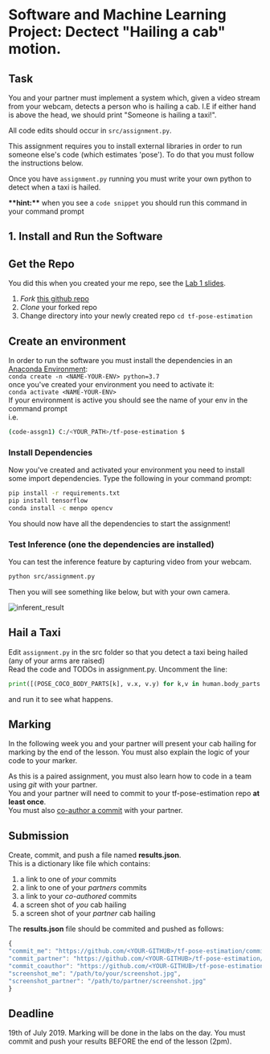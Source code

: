 # Software and Machine Learning Project: Dectect "Hailing a cab" motion.
<!-- 
'Openpose' for human pose estimation have been implemented using Tensorflow. It also provides several variants that have made some changes to the network structure for **real-time processing on the CPU or low-power embedded devices.** -->

## Task
You and your partner must implement a system which, given a video stream from your webcam, detects a person who is hailing a cab. I.E if either hand is above the head, we should print "Someone is hailing a taxi!". 

All code edits should occur in `src/assignment.py`.

This assignment requires you to install external libraries in order to run someone else's code (which estimates 'pose'). To do that you must follow the instructions below.

Once you have `assignment.py` running you must write your own python to detect when a taxi is hailed.

**\*\*hint:\*\*** when you see a `code snippet` you should run this command in your command prompt

## 1. Install and Run the Software
## Get the Repo
You did this when you created your me repo, see the [Lab 1 slides](https://design-computing.github.io/md/week1#lab).  
1. *Fork* [this github repo](https://github.com/Design-Computing/tf-pose-estimation) 
2. *Clone* your forked repo
3. Change directory into your newly created repo `cd tf-pose-estimation`  

## Create an environment
In order to run the software you must install the dependencies in an [Anaconda Environment](https://docs.conda.io/projects/conda/en/latest/user-guide/concepts/environments.html):  
`conda create -n <NAME-YOUR-ENV> python=3.7`  
once you've created your environment you need to activate it:  
`conda activate <NAME-YOUR-ENV>`  
If your environment is active you should see the name of your env in the command prompt  
i.e. 
```bash 
(code-assgn1) C:/<YOUR_PATH>/tf-pose-estimation $
```
### Install Dependencies
Now you've created and activated your environment you need to install some import dependencies.
Type the following in your command prompt:  
```bash
pip install -r requirements.txt
pip install tensorflow
conda install -c menpo opencv
```
You should now have all the dependencies to start the assignment!

### Test Inference (one the dependencies are installed)

You can test the inference feature by capturing video from your webcam.

```bash
python src/assignment.py
```

<!-- Or if that doesn't whatever reason, test the inference feature with a single image.

```
$ python3 src/assignment.py --image=...
``` -->

Then you will see something like below, but with your own camera.

![inferent_result](./img/example.gif)

## Hail a Taxi
Edit `assignment.py` in the src folder so that you detect a taxi being hailed (any of your arms are raised)  
Read the code and TODOs in assignment.py. Uncomment the line:
```python
print([(POSE_COCO_BODY_PARTS[k], v.x, v.y) for k,v in human.body_parts.items()])
```
and run it to see what happens.

## Marking 
In the following week you and your partner will present your cab hailing for marking by the end of the lesson.
You must also explain the logic of your code to your marker.

As this is a paired assignment, you must also learn how to code in a team using *git* with your partner.    
You and your partner will need to commit to your tf-pose-estimation repo **at least once**.  
You must also [co-author a commit](https://help.github.com/en/articles/creating-a-commit-with-multiple-authors) with your partner.  

## Submission
Create, commit, and push a file named **results.json**.  
This is a dictionary like file which contains:
1. a link to one of *your* commits
2. a link to one of your *partners* commits
3. a link to your *co-authored* commits
4. a screen shot of *you* cab hailing
5. a screen shot of your *partner* cab hailing

The **results.json** file should be commited and pushed as follows:
```javascript
{
"commit_me": "https://github.com/<YOUR-GITHUB>/tf-pose-estimation/commit/<thecommitSHA>",
"commit_partner": "https://github.com/<YOUR-GITHUB>/tf-pose-estimation/commit/<thecommitSHA>",
"commit_coauthor": "https://github.com/<YOUR-GITHUB>/tf-pose-estimation/commit/<thecommitSHA>",
"screenshot_me": "/path/to/your/screenshot.jpg",
"screenshot_partner": "/path/to/partner/screenshot.jpg"
}

```

## Deadline
19th of July 2019. Marking will be done in the labs on the day.
You must commit and push your results BEFORE the end of the lesson (2pm).
